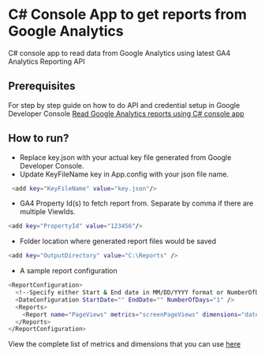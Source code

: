 # C# Console App to get reports from Google Analytics
C# console app to read data from Google Analytics using latest GA4 Analytics Reporting API 

## Prerequisites
For step by step guide on how to do API and credential setup in Google Developer Console
[Read Google Analytics reports using C# console app](https://kumarvikram.com/google-analytics-report-v4-csharp-console-app/ "Step by step guide on setting up project in Google Developer Console")

## How to run?
* Replace key.json with your actual key file generated from Google Developer Console. 
* Update KeyFileName key in App.config with your json file name.
```sh
 <add key="KeyFileName" value="key.json"/>
```
* GA4 Property Id(s) to fetch report from. Separate by comma if there are multiple ViewIds.
```sh
<add key="PropertyId" value="123456"/>
```
* Folder location where generated report files would be saved
```sh
<add key="OutputDirectory" value="C:\Reports" />
```
* A sample report configuration 
```sh
<ReportConfiguration>
  <!--Specify either Start & End date in MM/DD/YYYY format or NumberOfDays. In case of start and end date, number of days configuration would be skipped-->
  <DateConfiguration StartDate="" EndDate="" NumberOfDays="1" />
  <Reports>
    <Report name="PageViews" metrics="screenPageViews" dimensions="dateHour,pagePath" />      
  </Reports>
</ReportConfiguration>
```
View the complete list of metrics and dimensions that you can use [here](https://developers.google.com/analytics/devguides/reporting/data/v1/api-schema "Google Analytics Data API Dimensions & Metrics")
